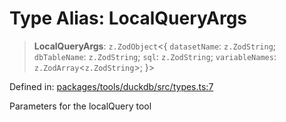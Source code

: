 # Type Alias: LocalQueryArgs

> **LocalQueryArgs**: `z.ZodObject`\<\{ `datasetName`: `z.ZodString`; `dbTableName`: `z.ZodString`; `sql`: `z.ZodString`; `variableNames`: `z.ZodArray`\<`z.ZodString`\>; \}\>

Defined in: [packages/tools/duckdb/src/types.ts:7](https://github.com/GeoDaCenter/openassistant/blob/bf312b357cb340f1f76fa8b62441fb39bcbce0ce/packages/tools/duckdb/src/types.ts#L7)

Parameters for the localQuery tool
